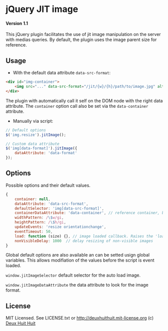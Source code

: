 # jQuery JIT image

#### Version 1.1

This jQuery plugin facilitates the use of jit image manipulation on the server with medias queries.
By default, the plugin uses the image parent size for reference.

## Usage

- With the default data attribute `data-src-format`:

````html
<div id="img-container">
	<img src="..." data-src-format="/jit/{w}/{h}/path/to/image.jpg" alt="" />
</div>
````

The plugin with automatically call it self on the DOM node with the right data attribute.
The `container` option call also be set via the `data-container` attribute.

- Manually via script:

````javascript
// Default options
$('img.resize').jitImage();

// Custom data attribute
$('img[data-format]').jitImage({
	dataAttribute: 'data-format'
});
````

## Options

Possible options and their default values.

````javascript
{
	container: null,
	dataAttribute: 'data-src-format',
	defaultSelector: 'img[data-src-format]',
	containerDataAttribute: 'data-container', // reference container, by default, the parent
	widthPattern: /\$w/gi,
	heightPattern: /\$h/gi,
	updateEvents: 'resize orientationchange',
	eventTimeout: 50,
	load: function (size) {}, // image loaded callback. Raises the 'loaded.jitImage' too.
	nonVisibleDelay: 1000  // delay resizing of non-visible images
}
````

Global default options are also available an can be setted usign global variables.
This allows modifiation of the values before the script is event loaded.

`window.jitImageSelector` default selector for the auto load image.

`window.jitImageDataAttribute` the data attribute to look for the image format.

## License

MIT Licensed. See LICENSE.txt or <http://deuxhuithuit.mit-license.org>
(c) [Deux Huit Huit](http://www.deuxhuithuit.com/?ref=github)